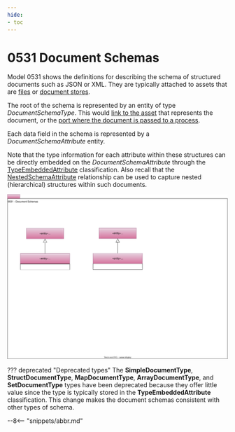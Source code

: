 ```yaml
---
hide:
- toc
---
```


<!-- SPDX-License-Identifier: CC-BY-4.0 -->
<!-- Copyright Contributors to the ODPi Egeria project. -->

# 0531 Document Schemas

Model 0531 shows the definitions for describing the schema of structured documents such as JSON or XML.  They are typically attached to assets that are [files](/types/2/0220-Files-and-Folders) or [document stores](/types/2/0221-Document-Stores).

The root of the schema is represented by an entity of type *DocumentSchemaType*.  This would [link to the asset](/types/5/0503-Asset-Schema) that represents the document, or the [port where the document is passed to a process](/types/5/0520-Process-Schemas).

Each data field in the schema is represented by a *DocumentSchemaAttribute* entity.  


Note that the type information for each attribute within these structures can be directly embedded on the *DocumentSchemaAttribute* through the [TypeEmbeddedAttribute](/types/5/0505-Schema-Attributes) classification. Also
recall that the [NestedSchemaAttribute](0505-Schema-Attributes.md) relationship can be used to capture nested
(hierarchical) structures within such documents.

![UML](0531-Document-Schemas.svg)



??? deprecated "Deprecated types"
    The **SimpleDocumentType**, **StructDocumentType**, **MapDocumentType**, **ArrayDocumentType**, and **SetDocumentType** types have been deprecated because they   offer little value since the type is typically stored in the **TypeEmbeddedAttribute** classification. This change makes the document schemas consistent with other types of schema.

--8<-- "snippets/abbr.md"
